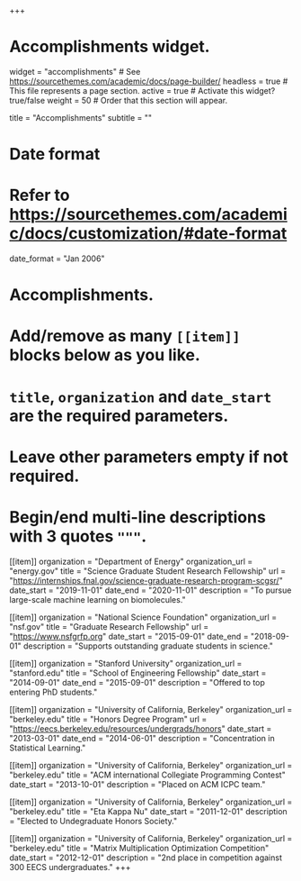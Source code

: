 +++
# Accomplishments widget.
widget = "accomplishments"  # See https://sourcethemes.com/academic/docs/page-builder/
headless = true  # This file represents a page section.
active = true  # Activate this widget? true/false
weight = 50  # Order that this section will appear.

title = "Accomplish&shy;ments"
subtitle = ""

# Date format
#   Refer to https://sourcethemes.com/academic/docs/customization/#date-format
date_format = "Jan 2006"

# Accomplishments.
#   Add/remove as many `[[item]]` blocks below as you like.
#   `title`, `organization` and `date_start` are the required parameters.
#   Leave other parameters empty if not required.
#   Begin/end multi-line descriptions with 3 quotes `"""`.

[[item]]
  organization = "Department of Energy"
  organization_url = "energy.gov"
  title = "Science Graduate Student Research Fellowship"
  url = "https://internships.fnal.gov/science-graduate-research-program-scgsr/"
  date_start = "2019-11-01"
  date_end = "2020-11-01"
  description = "To pursue large-scale machine learning on biomolecules."
 
[[item]]
  organization = "National Science Foundation"
  organization_url = "nsf.gov"
  title = "Graduate Research Fellowship"
  url = "https://www.nsfgrfp.org"
  date_start = "2015-09-01"
  date_end = "2018-09-01"
  description = "Supports outstanding graduate students in science."

[[item]]
  organization = "Stanford University"
  organization_url = "stanford.edu"
  title = "School of Engineering Fellowship"
  date_start = "2014-09-01"
  date_end = "2015-09-01"
  description = "Offered to top entering PhD students."

[[item]]
  organization = "University of California, Berkeley"
  organization_url = "berkeley.edu"
  title = "Honors Degree Program"
  url = "https://eecs.berkeley.edu/resources/undergrads/honors"
  date_start = "2013-03-01"
  date_end = "2014-06-01"
  description = "Concentration in Statistical Learning."

[[item]]
  organization = "University of California, Berkeley"
  organization_url = "berkeley.edu"
  title = "ACM international Collegiate Programming Contest"
  date_start = "2013-10-01"
  description = "Placed on ACM ICPC team."

[[item]]
  organization = "University of California, Berkeley"
  organization_url = "berkeley.edu"
  title = "Eta Kappa Nu"
  date_start = "2011-12-01"
  description = "Elected to Undegraduate Honors Society."

[[item]]
  organization = "University of California, Berkeley"
  organization_url = "berkeley.edu"
  title = "Matrix Multiplication Optimization Competition"
  date_start = "2012-12-01"
  description = "2nd place in competition against 300 EECS undergraduates."
+++
